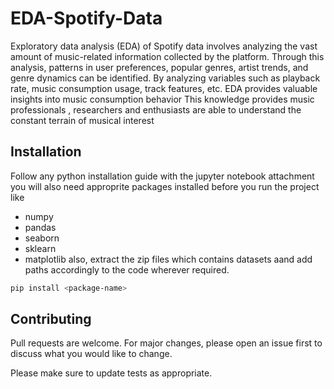 # EDA-Spotify-Data
Exploratory data analysis (EDA) of Spotify data involves analyzing the vast amount of music-related information collected by the platform. Through this analysis, patterns in user preferences, popular genres, artist trends, and genre dynamics can be identified. By analyzing variables such as playback rate, music consumption usage, track features, etc. EDA provides valuable insights into music consumption behavior This knowledge provides music professionals , researchers and enthusiasts are able to understand the constant terrain of musical interest

## Installation

Follow any python installation guide with the jupyter notebook attachment
you will also need approprite packages installed before you run the project like 
 - numpy
 - pandas
 - seaborn
 - sklearn
 - matplotlib 
also, extract the zip files which contains datasets aand add paths accordingly to the code wherever required.

```bash
pip install <package-name>
```

## Contributing
Pull requests are welcome. For major changes, please open an issue first
to discuss what you would like to change.

Please make sure to update tests as appropriate.
